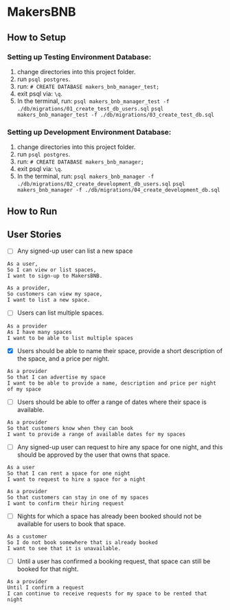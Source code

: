 # MakersBNB

## How to Setup

### Setting up Testing Environment Database:
1. change directories into this project folder.
2. run `psql postgres`.
3. run: `# CREATE DATABASE makers_bnb_manager_test;`
4. exit psql via: `\q`.
5. In the terminal, run:
`psql makers_bnb_manager_test -f ./db/migrations/01_create_test_db_users.sql`
`psql makers_bnb_manager_test -f ./db/migrations/03_create_test_db.sql`

### Setting up Development Environment Database:
1. change directories into this project folder.
2. run `psql postgres`.
3. run: `# CREATE DATABASE makers_bnb_manager;`
4. exit psql via: `\q`.
5. In the terminal, run:
`psql makers_bnb_manager -f ./db/migrations/02_create_development_db_users.sql`
`psql makers_bnb_manager -f ./db/migrations/04_create_development_db.sql`


## How to Run


## User Stories

- [ ] Any signed-up user can list a new space

```
As a user,
So I can view or list spaces,
I want to sign-up to MakersBNB.
```

```
As a provider,
So customers can view my space,
I want to list a new space.
```
- [ ] Users can list multiple spaces.
```
As a provider
As I have many spaces
I want to be able to list multiple spaces
```

- [x] Users should be able to name their space, provide a short description of the space, and a price per night.
```
As a provider
So that I can advertise my space
I want to be able to provide a name, description and price per night of my space
```

- [ ] Users should be able to offer a range of dates where their space is available.
```
As a provider
So that customers know when they can book
I want to provide a range of available dates for my spaces
```

- [ ] Any signed-up user can request to hire any space for one night, and this should be approved by the user that owns that space.
```
As a user
So that I can rent a space for one night
I want to request to hire a space for a night
```

```
As a provider
So that customers can stay in one of my spaces
I want to confirm their hiring request
```

- [ ] Nights for which a space has already been booked should not be available for users to book that space.
```
As a customer
So I do not book somewhere that is already booked
I want to see that it is unavailable.
```

- [ ] Until a user has confirmed a booking request, that space can still be booked for that night.
```
As a provider
Until I confirm a request
I can continue to receive requests for my space to be rented that night
```

